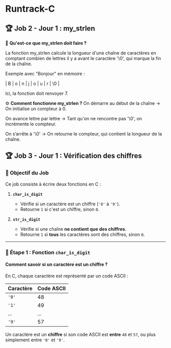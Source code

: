 # Runtrack-C



## 🏆 **Job 2 - Jour 1 : my_strlen**
📖 **Qu'est-ce que my_strlen doit faire ?**

La fonction my_strlen calcule la longueur d'une chaîne de caractères en comptant combien de lettres il y a avant le caractère '\0', qui marque la fin de la chaîne.

Exemple avec "Bonjour" en mémoire :

| B	| o |	n |	j |	o |	u	| r |	\0 | 

Ici, la fonction doit renvoyer 7.

⚙️ **Comment fonctionne my_strlen ?**
On démarre au début de la chaîne
→ On initialise un compteur à 0.

On avance lettre par lettre
→ Tant qu'on ne rencontre pas '\0', on incrémente le compteur.

On s’arrête à '\0'
→ On retourne le compteur, qui contient la longueur de la chaîne.


## 🏆 **Job 3 - Jour 1 : Vérification des chiffres**  

### **🎯 Objectif du Job**  

Ce job consiste à écrire deux fonctions en C :  

1. **`char_is_digit`**  
   - Vérifie si un caractère est un chiffre (`'0'` à `'9'`).  
   - Retourne `1` si c'est un chiffre, sinon `0`.  

2. **`str_is_digit`**  
   - Vérifie si une chaîne **ne contient que des chiffres**.  
   - Retourne `1` si **tous** les caractères sont des chiffres, sinon `0`.  

---

### **📝 Étape 1 : Fonction `char_is_digit`**  

#### **Comment savoir si un caractère est un chiffre ?**  

En C, chaque caractère est représenté par un code ASCII :  

| Caractère | Code ASCII |
|-----------|------------|
| `'0'` | 48 |
| `'1'` | 49 |
| ... | ... |
| `'9'` | 57 |

Un caractère est un **chiffre** si son code ASCII est **entre** `48` et `57`, ou plus simplement entre `'0'` et `'9'`.

